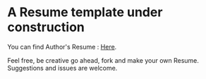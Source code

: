 # A Resume template under construction

You can find Author's Resume : [Here](https://stealth-grid.github.io/resume).

Feel free, be creative go ahead, fork and make your own Resume. Suggestions and issues are welcome.
